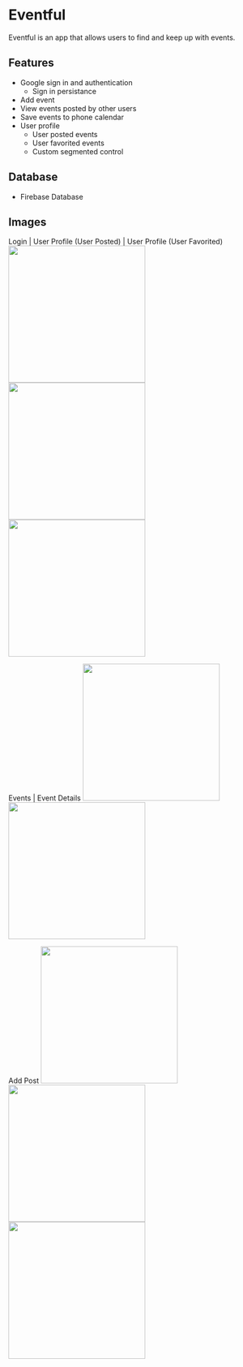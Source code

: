 # Eventful

Eventful is an app that allows users to find and keep up with events. 

## Features
* Google sign in and authentication
  * Sign in persistance
* Add event
* View events posted by other users
* Save events to phone calendar
* User profile
  * User posted events
  * User favorited events
  * Custom segmented control

## Database
* Firebase Database

## Images
Login | User Profile (User Posted) | User Profile (User Favorited)
<img src="Eventful%20Images/login.png" width="270"/> <img src="Eventful%20Images/userprofile.png" width="270"/> <img src="Eventful%20Images/userprofile2.png" width="270"/> 

Events | Event Details
<img src="Eventful%20Images/events.png" width="270"/> <img src="Eventful%20Images/eventdetails.png" width="270"/> 

Add Post
<img src="Eventful%20Images/addpost.png" width="270"/> <img src="Eventful%20Images/addpost1.png" width="270"/> <img src="Eventful%20Images/addpost2.png" width="270"/> 
